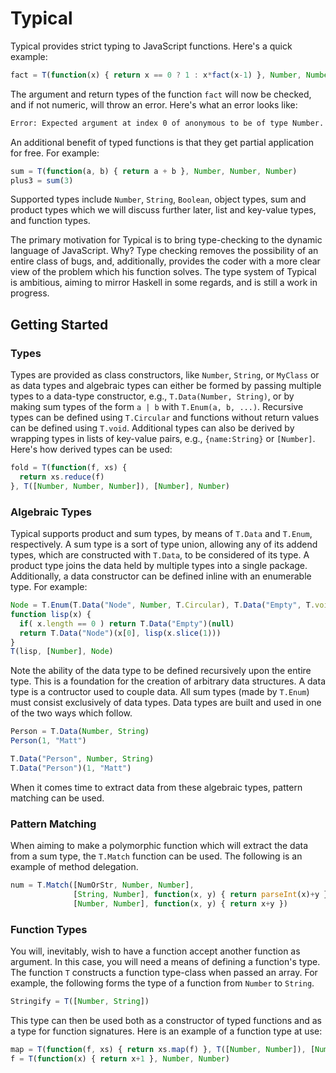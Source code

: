 # Typical
Typical provides strict typing to JavaScript functions. Here's a quick 
example:

```javascript
fact = T(function(x) { return x == 0 ? 1 : x*fact(x-1) }, Number, Number)
```

The argument and return types of the function `fact` will now be checked,
and if not numeric, will throw an error. Here's what an error looks
like:

```sh
Error: Expected argument at index 0 of anonymous to be of type Number.
```

An additional benefit of typed functions is that they get partial application
for free. For example:

```javascript
sum = T(function(a, b) { return a + b }, Number, Number, Number)
plus3 = sum(3)
```

Supported types include `Number`, `String`, `Boolean`, object types, sum 
and product types which we will discuss further later, list and 
key-value types, and function types.

The primary motivation for Typical is to bring type-checking to the dynamic
language of JavaScript. Why? Type checking removes the possibility of an entire
class of bugs, and, additionally, provides the coder with a more clear view
of the problem which his function solves. The type system of Typical is
ambitious, aiming to mirror Haskell in some regards, and is still a work in
progress.

## Getting Started
### Types
Types are provided as class constructors, like `Number`, `String`, or 
`MyClass` or as data types and algebraic types can either be formed by passing 
multiple types to a data-type constructor, e.g., `T.Data(Number, String)`,
or by making sum types of the form `a | b` with `T.Enum(a, b, ...)`. Recursive
types can be defined using `T.Circular` and functions without return values
can be defined using `T.void`. Additional types can also be derived by wrapping
types in lists of key-value pairs, e.g., `{name:String}` or `[Number]`.
Here's how derived types can be used:

```javascript
fold = T(function(f, xs) {
  return xs.reduce(f)
}, T([Number, Number, Number]), [Number], Number)
```

### Algebraic Types
Typical supports product and sum types, by means of `T.Data` and `T.Enum`,
respectively. A sum type is a sort of type union, allowing any of its
addend types, which are constructed with `T.Data`, to be considered of its type. 
A product type joins the data held by multiple types into a single package. 
Additionally, a data constructor can be defined inline with an enumerable type. 
For example:

```javascript
Node = T.Enum(T.Data("Node", Number, T.Circular), T.Data("Empty", T.void))
function lisp(x) {
  if( x.length == 0 ) return T.Data("Empty")(null)
  return T.Data("Node")(x[0], lisp(x.slice(1)))
}
T(lisp, [Number], Node)
```

Note the ability of the data type to be defined recursively upon the entire
type. This is a foundation for the creation of arbitrary data structures. A
data type is a contructor used to couple data. All sum types (made by `T.Enum`)
must consist exclusively of data types. Data types are built and used in one
of the two ways which follow.

```javascript
Person = T.Data(Number, String)
Person(1, "Matt")
```

```javascript
T.Data("Person", Number, String)
T.Data("Person")(1, "Matt")
```

When it comes time to extract data from these algebraic types, pattern matching
can be used.

### Pattern Matching
When aiming to make a polymorphic function which will extract the data from
a sum type, the `T.Match` function can be used. The following is an example of
method delegation.

```javascript
num = T.Match([NumOrStr, Number, Number],
              [String, Number], function(x, y) { return parseInt(x)+y },
              [Number, Number], function(x, y) { return x+y })
```	      


### Function Types
You will, inevitably, wish to have a function accept another function as
argument. In this case, you will need a means of defining a function's type.
The function `T` constructs a function type-class when passed an array. For example,
the following forms the type of a function from `Number` to `String`.

```javascript
Stringify = T([Number, String])
```

This type can then be used both as a constructor of typed functions and as
a type for function signatures. Here is an example of a function type at use:

```javascript
map = T(function(f, xs) { return xs.map(f) }, T([Number, Number]), [Number], [Number])
f = T(function(x) { return x+1 }, Number, Number)
```


